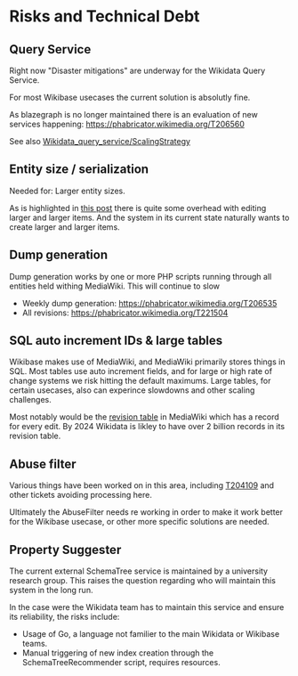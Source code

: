 # Risks and Technical Debt

## Query Service

Right now "Disaster mitigations" are underway for the Wikidata Query Service.

For most Wikibase usecases the current solution is absolutly fine.

As blazegraph is no longer maintained there is an evaluation of new services happening: <https://phabricator.wikimedia.org/T206560>

See also [Wikidata\_query\_service/ScalingStrategy](https://wikitech.wikimedia.org/wiki/Wikidata_query_service/ScalingStrategy)

## Entity size / serialization

Needed for: Larger entity sizes.

As is highlighted in [this post](https://addshore.com/2021/07/what-happens-in-wikibase-when-you-make-a-new-item/) there is quite some overhead with editing larger and larger items.
And the system in its current state naturally wants to create larger and larger items.

## Dump generation

Dump generation works by one or more PHP scripts running through all entities held withing MediaWiki.
This will continue to slow

- Weekly dump generation: <https://phabricator.wikimedia.org/T206535>
- All revisions: <https://phabricator.wikimedia.org/T221504>

## SQL auto increment IDs & large tables

Wikibase makes use of MediaWiki, and MediaWiki primarily stores things in SQL.
Most tables use auto increment fields, and for large or high rate of change systems we risk hitting the default maximums.
Large tables, for certain usecases, also can experince slowdowns and other scaling challenges.

Most notably would be the [revision table](https://www.mediawiki.org/wiki/Manual:Revision_table) in MediaWiki which has a record for every edit.
By 2024 Wikidata is likley to have over 2 billion records in its revision table.

## Abuse filter

Various things have been worked on in this area, including [T204109](https://phabricator.wikimedia.org/T204109) and other tickets avoiding processing here.

Ultimately the AbuseFilter needs re working in order to make it work better for the Wikibase usecase, or other more specific solutions are needed.

## Property Suggester

The current external SchemaTree service is maintained by a university research group.
This raises the question regarding who will maintain this system in the long run.

In the case were the Wikidata team has to maintain this service and ensure its reliability, the risks include:

- Usage of Go, a language not familier to the main Wikidata or Wikibase teams.
- Manual triggering of new index creation through the SchemaTreeRecommender script, requires resources.
